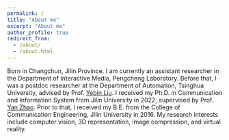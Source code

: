 ```yaml
---
permalink: /
title: "About me"
excerpt: "About me"
author_profile: true
redirect_from: 
  - /about/
  - /about.html
---
```

Born in Changchun, Jilin Province. I am currently an assistant researcher in the Department of Interactive Media, Pengcheng Laboratory. Before that, I was a postdoc researcher at the Department of Automation, Tsinghua University, advised by Prof. [Yebin Liu](http://www.liuyebin.com/). I received my Ph.D. in Communication and Information System from Jilin University in 2022, supervised by Prof. [Yan Zhao](http://dce.jlu.edu.cn/info/1181/5220.htm). Prior to that, I received my B.E. from the College of Communication Engineering, Jilin University in 2016. My research interests include computer vision, 3D representation, image compression, and virtual reality.

